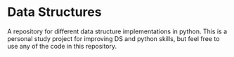 # Data Structures

A repository for different data structure implementations in python. This is a personal study project for improving DS and python skills, but feel free to use any of the code in this repository.

